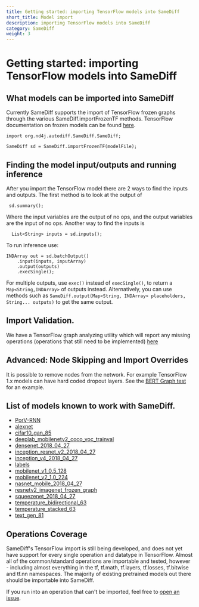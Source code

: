 ```yaml
---
title: Getting started: importing TensorFlow models into SameDiff
short_title: Model import
description: importing TensorFlow models into SameDiff
category: SameDiff
weight: 3
---
```


# Getting started: importing TensorFlow models into SameDiff

## What models can be imported into SameDiff

Currently SameDiff supports the import of TensorFlow frozen graphs through the various SameDiff.importFrozenTF methods. 
TensorFlow documentation on frozen models can be found [here](https://www.TensorFlow.org/guide/saved_model#the_savedmodel_format_on_disk). 

    import org.nd4j.autodiff.SameDiff.SameDiff;
    
    SameDiff sd = SameDiff.importFrozenTF(modelFile);
    
 ## Finding the model input/outputs and running inference
 
 After you import the TensorFlow model there are 2 ways to find the inputs and outputs. The first method is to look at the output of
 
     sd.summary();
     
 Where the input variables are the output of no ops, and the output variables are the input of no ops.  Another way to find the inputs is
 
      List<String> inputs = sd.inputs();
    
 To run inference use:
 
    INDArray out = sd.batchOutput()
        .input(inputs, inputArray)
        .output(outputs)
        .execSingle();

For multiple outputs, use `exec()` instead of `execSingle()`, to return a `Map<String,INDArray>` of outputs instead.
Alternatively, you can use methods such as `SameDiff.output(Map<String, INDArray> placeholders, String... outputs)` to get the same output.

##  Import Validation.
We have a TensorFlow graph analyzing utility which will report any missing operations (operations that still need to be implemented) [here](https://github.com/eclipse/deeplearning4j/blob/master/nd4j/nd4j-backends/nd4j-api-parent/nd4j-api/src/main/java/org/nd4j/imports/TensorFlow/TensorFlowImportValidator.java)

## Advanced: Node Skipping and Import Overrides
It is possible to remove nodes from the network. For example TensorFlow 1.x models can have hard coded dropout layers. 
See the [BERT Graph test](https://github.com/eclipse/deeplearning4j/blob/master/nd4j/nd4j-backends/nd4j-tests/src/test/java/org/nd4j/imports/TFGraphs/BERTGraphTest.java#L114-L150) for an example.

## List of models known to work with SameDiff.
 		
- [PorV-RNN](https://deeplearning4jblob.blob.core.windows.net/testresources/PorV-RNN_frozenmodel.pb)
- [alexnet](https://deeplearning4jblob.blob.core.windows.net/testresources/alexnet_frozenmodel.pb)
- [cifar10_gan_85](https://deeplearning4jblob.blob.core.windows.net/testresources/cifar10_gan_85_frozenmodel.pb)
- [deeplab_mobilenetv2_coco_voc_trainval](http://download.tensorflow.org/models/deeplabv3_mnv2_pascal_trainval_2018_01_29.tar.gz)
- [densenet_2018_04_27](https://storage.googleapis.com/download.tensorflow.org/models/tflite/model_zoo/upload_20180427/densenet_2018_04_27.tgz)
- [inception_resnet_v2_2018_04_27](https://storage.googleapis.com/download.tensorflow.org/models/tflite/model_zoo/upload_20180427/inception_resnet_v2_2018_04_27.tgz)
- [inception_v4_2018_04_27](https://storage.googleapis.com/download.tensorflow.org/models/tflite/model_zoo/upload_20180427/inception_v4_2018_04_27.tgz)
- [labels](https://github.com/KonduitAI/dl4j-test-resources/tree/master/src/main/resources/tf_graphs/zoo_models/labels)
- [mobilenet_v1_0.5_128](http://download.tensorflow.org/models/mobilenet_v1_2018_02_22/mobilenet_v1_0.5_128.tgz)
- [mobilenet_v2_1.0_224](http://download.tensorflow.org/models/tflite_11_05_08/mobilenet_v2_1.0_224.tgz)
- [nasnet_mobile_2018_04_27](https://storage.googleapis.com/download.tensorflow.org/models/tflite/model_zoo/upload_20180427/nasnet_mobile_2018_04_27.tgz)
- [resnetv2_imagenet_frozen_graph](http://download.tensorflow.org/models/official/resnetv2_imagenet_frozen_graph.pb)
- [squeezenet_2018_04_27](https://storage.googleapis.com/download.tensorflow.org/models/tflite/model_zoo/upload_20180427/squeezenet_2018_04_27.tgz)
- [temperature_bidirectional_63](https://deeplearning4jblob.blob.core.windows.net/testresources/temperature_bidirectional_63_frozenmodel.pb)
- [temperature_stacked_63](https://deeplearning4jblob.blob.core.windows.net/testresources/temperature_stacked_63_frozenmodel.pb)
- [text_gen_81](https://deeplearning4jblob.blob.core.windows.net/testresources/text_gen_81_frozenmodel.pb)

## Operations Coverage

SameDiff's TensorFlow import is still being developed, and does not yet have support for every single operation and datatype in TensorFlow.
Almost all of the common/standard operations are importable and tested, however - including almost everything in the tf, tf.math, tf.layers, tf.losses, tf.bitwise and tf.nn namespaces. The majority of existing pretrained models out there should be importable into SameDiff.

If you run into an operation that can't be imported, feel free to [open an issue](https://github.com/eclipse/deeplearning4j/issues).